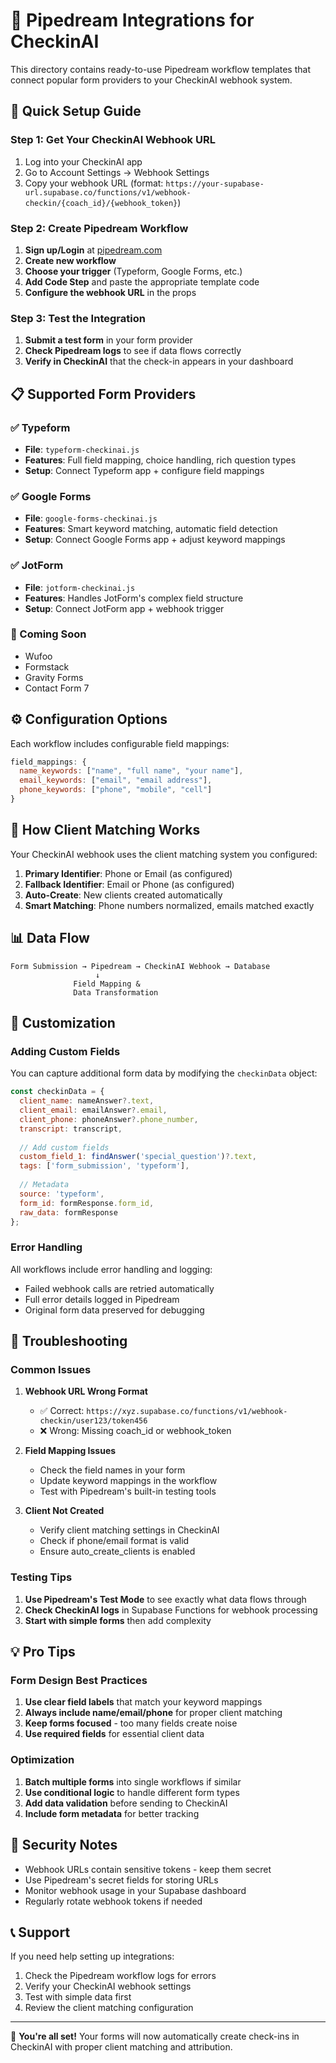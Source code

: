 # 🔗 Pipedream Integrations for CheckinAI

This directory contains ready-to-use Pipedream workflow templates that connect popular form providers to your CheckinAI webhook system.

## 🚀 Quick Setup Guide

### Step 1: Get Your CheckinAI Webhook URL

1. Log into your CheckinAI app
2. Go to Account Settings → Webhook Settings
3. Copy your webhook URL (format: `https://your-supabase-url.supabase.co/functions/v1/webhook-checkin/{coach_id}/{webhook_token}`)

### Step 2: Create Pipedream Workflow

1. **Sign up/Login** at [pipedream.com](https://pipedream.com)
2. **Create new workflow**
3. **Choose your trigger** (Typeform, Google Forms, etc.)
4. **Add Code Step** and paste the appropriate template code
5. **Configure the webhook URL** in the props

### Step 3: Test the Integration

1. **Submit a test form** in your form provider
2. **Check Pipedream logs** to see if data flows correctly
3. **Verify in CheckinAI** that the check-in appears in your dashboard

## 📋 Supported Form Providers

### ✅ Typeform
- **File**: `typeform-checkinai.js`
- **Features**: Full field mapping, choice handling, rich question types
- **Setup**: Connect Typeform app + configure field mappings

### ✅ Google Forms  
- **File**: `google-forms-checkinai.js`
- **Features**: Smart keyword matching, automatic field detection
- **Setup**: Connect Google Forms app + adjust keyword mappings

### ✅ JotForm
- **File**: `jotform-checkinai.js`
- **Features**: Handles JotForm's complex field structure
- **Setup**: Connect JotForm app + webhook trigger

### 🔄 Coming Soon
- Wufoo
- Formstack
- Gravity Forms
- Contact Form 7

## ⚙️ Configuration Options

Each workflow includes configurable field mappings:

```javascript
field_mappings: {
  name_keywords: ["name", "full name", "your name"],
  email_keywords: ["email", "email address"], 
  phone_keywords: ["phone", "mobile", "cell"]
}
```

## 🎯 How Client Matching Works

Your CheckinAI webhook uses the client matching system you configured:

1. **Primary Identifier**: Phone or Email (as configured)
2. **Fallback Identifier**: Email or Phone (as configured)  
3. **Auto-Create**: New clients created automatically
4. **Smart Matching**: Phone numbers normalized, emails matched exactly

## 📊 Data Flow

```
Form Submission → Pipedream → CheckinAI Webhook → Database
                   ↓
              Field Mapping &
              Data Transformation
```

## 🔧 Customization

### Adding Custom Fields

You can capture additional form data by modifying the `checkinData` object:

```javascript
const checkinData = {
  client_name: nameAnswer?.text,
  client_email: emailAnswer?.email,
  client_phone: phoneAnswer?.phone_number,
  transcript: transcript,
  
  // Add custom fields
  custom_field_1: findAnswer('special_question')?.text,
  tags: ['form_submission', 'typeform'],
  
  // Metadata
  source: 'typeform',
  form_id: formResponse.form_id,
  raw_data: formResponse
};
```

### Error Handling

All workflows include error handling and logging:
- Failed webhook calls are retried automatically
- Full error details logged in Pipedream
- Original form data preserved for debugging

## 🚨 Troubleshooting

### Common Issues

1. **Webhook URL Wrong Format**
   - ✅ Correct: `https://xyz.supabase.co/functions/v1/webhook-checkin/user123/token456`
   - ❌ Wrong: Missing coach_id or webhook_token

2. **Field Mapping Issues**
   - Check the field names in your form
   - Update keyword mappings in the workflow
   - Test with Pipedream's built-in testing tools

3. **Client Not Created**
   - Verify client matching settings in CheckinAI
   - Check if phone/email format is valid
   - Ensure auto_create_clients is enabled

### Testing Tips

1. **Use Pipedream's Test Mode** to see exactly what data flows through
2. **Check CheckinAI logs** in Supabase Functions for webhook processing
3. **Start with simple forms** then add complexity

## 💡 Pro Tips

### Form Design Best Practices

1. **Use clear field labels** that match your keyword mappings
2. **Always include name/email/phone** for proper client matching
3. **Keep forms focused** - too many fields create noise
4. **Use required fields** for essential client data

### Optimization

1. **Batch multiple forms** into single workflows if similar
2. **Use conditional logic** to handle different form types
3. **Add data validation** before sending to CheckinAI
4. **Include form metadata** for better tracking

## 🔐 Security Notes

- Webhook URLs contain sensitive tokens - keep them secret
- Use Pipedream's secret fields for storing URLs
- Monitor webhook usage in your Supabase dashboard
- Regularly rotate webhook tokens if needed

## 📞 Support

If you need help setting up integrations:

1. Check the Pipedream workflow logs for errors
2. Verify your CheckinAI webhook settings
3. Test with simple data first
4. Review the client matching configuration

---

🎉 **You're all set!** Your forms will now automatically create check-ins in CheckinAI with proper client matching and attribution.